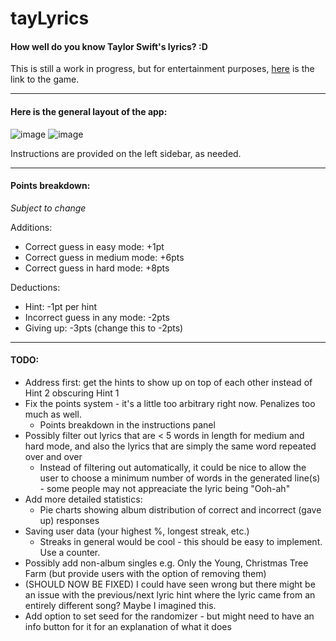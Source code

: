 # tayLyrics

#### How well do you know Taylor Swift's lyrics? :D

This is still a work in progress, but for entertainment purposes, [here](https://jasminex21.shinyapps.io/tayLyrics/) is the link to the game. 

***

#### Here is the general layout of the app: 

![image](https://github.com/jasminex21/tayLyrics/assets/109494334/01621c73-7a5e-408a-be70-5b0d38dd8e9d)
![image](https://github.com/jasminex21/tayLyrics/assets/109494334/44d053e0-99c0-445e-9ca7-69aa110b64fd)


Instructions are provided on the left sidebar, as needed. 

***

#### Points breakdown:
*Subject to change*

Additions: 
- Correct guess in easy mode: +1pt
- Correct guess in medium mode: +6pts
- Correct guess in hard mode: +8pts

Deductions: 
- Hint: -1pt per hint
- Incorrect guess in any mode: -2pts
- Giving up: -3pts (change this to -2pts)

***

#### TODO: 
- Address first: get the hints to show up on top of each other instead of Hint 2 obscuring Hint 1
- Fix the points system - it's a little too arbitrary right now. Penalizes too much as well.
  - Points breakdown in the instructions panel 
- Possibly filter out lyrics that are < 5 words in length for medium and hard mode, and also the lyrics that are simply the same word repeated over and over
  - Instead of filtering out automatically, it could be nice to allow the user to choose a minimum number of words in the generated line(s) - some people may not appreaciate the lyric being "Ooh-ah"
- Add more detailed statistics:
  - Pie charts showing album distribution of correct and incorrect (gave up) responses
- Saving user data (your highest %, longest streak, etc.)
  - Streaks in general would be cool - this should be easy to implement. Use a counter. 
- Possibly add non-album singles e.g. Only the Young, Christmas Tree Farm (but provide users with the option of removing them)
- (SHOULD NOW BE FIXED) I could have seen wrong but there might be an issue with the previous/next lyric hint where the lyric came from an entirely different song? Maybe I imagined this.
- Add option to set seed for the randomizer - but might need to have an info button for it for an explanation of what it does 

